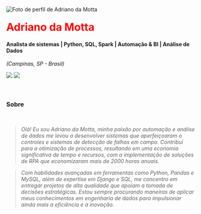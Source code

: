 
<img align="left" padding="20px" alt="Foto de perfil de Adriano da Motta" src="https://media.licdn.com/dms/image/v2/D4D35AQFsbnTetBSidA/profile-framedphoto-shrink_200_200/profile-framedphoto-shrink_200_200/0/1731609457094?e=1736946000&v=beta&t=5S67GZj0410pN_gbmVQ2IYa6pTvSV33Kf3LFG8Z9cyw">
<h1> 
  <a href="https://www.linkedin.com/in/adriano-da-motta-7a039231/" style="color: #f00 !important; text-decoration: none; color: inherit;">
    <span>Adriano da Motta</span>
  </a>
</h1>

#### Analista de sistemas  | Python, SQL, Spark | Automação & BI | Análise de Dados
<i>(Campinas, SP - Brasil)</i>

<div>
<a href = "mailto:adrianoslr@gmail.com"><img loading="lazy" src="https://img.shields.io/badge/Gmail-D14836?style=for-the-badge&logo=gmail&logoColor=white" target="_blank"></a>
<a href="https://www.linkedin.com/in/adriano-da-motta-7a039231/" target="_blank"><img loading="lazy" src="https://img.shields.io/badge/-LinkedIn-%230077B5?style=for-the-badge&logo=linkedin&logoColor=white" target="_blank"></a>   
</div>
<br />
<br />

###  Sobre
<i>
<br />

> Olá! Eu sou Adriano da Motta, minha paixão por automação e análise de dados me levou a desenvolver sistemas que aperfeiçoaram o controles e sistemas de detecção de falhas em campo. 
> Contribui para a otimização de processos, resultando em uma economia significativa de tempo e recursos, com a implementação de soluções de RPA que economizaram mais de 2000 horas anuais.

> Com habilidades avançadas em ferramentas como Python, Pandas e MySQL, além de expertise em Django e SQL, 
> me concentro em entregar projetos de alta qualidade que apoiam a tomada de decisões estratégicas. 
> Estou sempre procurando maneiras de aplicar meus conhecimentos em engenharia de dados para impulsionar ainda mais a eficiência e a inovação.
</i>


